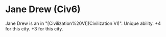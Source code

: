 # Jane Drew (Civ6)

Jane Drew is an in "[Civilization%20VI](Civilization VI)".
Unique ability.
+4 for this city. +3 for this city.